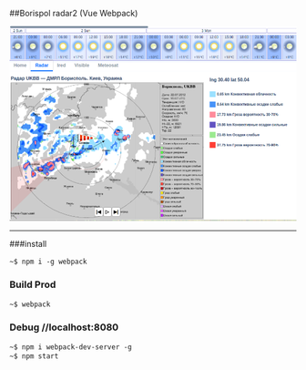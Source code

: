 ##Borispol radar2 (Vue Webpack\)

![](https://github.com/Maxislav/borispol-radar2/blob/master/readme.png?raw=true?raw=true=400x200)

***
###install

```
~$ npm i -g webpack

```
### Build Prod
```
~$ webpack
```

### Debug  //localhost:8080

```
~$ npm i webpack-dev-server -g
~$ npm start
```


